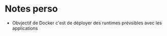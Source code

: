 # Notes perso

- Obvjectif de Docker c'est de déployer des runtimes prévsibles avec les applications
